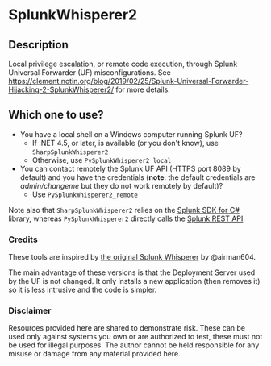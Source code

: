 # SplunkWhisperer2
## Description
Local privilege escalation, or remote code execution, through Splunk Universal Forwarder (UF) misconfigurations.
See https://clement.notin.org/blog/2019/02/25/Splunk-Universal-Forwarder-Hijacking-2-SplunkWhisperer2/ for more details.

## Which one to use?
* You have a local shell on a Windows computer running Splunk UF?
    * If .NET 4.5, or later, is available (or you don't know), use `SharpSplunkWhisperer2`
    * Otherwise, use `PySplunkWhisperer2_local`
* You can contact remotely the Splunk UF API (HTTPS port 8089 by default) and you have the credentials (**note**: the default credentials are *admin/changeme* but they do not work remotely by default)?
    * Use `PySplunkWhisperer2_remote`

Note also that `SharpSplunkWhisperer2` relies on the [Splunk SDK for C#](http://dev.splunk.com/csharp) library, whereas `PySplunkWhisperer2` directly calls the [Splunk REST API](http://dev.splunk.com/restapi).

### Credits
These tools are inspired by [the original Splunk Whisperer](https://github.com/airman604/splunk_whisperer) by @airman604.

The main advantage of these versions is that the Deployment Server used by the UF is not changed. It only installs a new application (then removes it) so it is less intrusive and the code is simpler.

### Disclaimer
Resources provided here are shared to demonstrate risk. These can be used only against systems you own or are authorized to test, these must not be used for illegal purposes.
The author cannot be held responsible for any misuse or damage from any material provided here.

